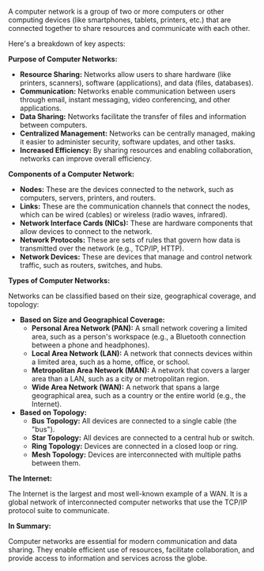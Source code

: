 A computer network is a group of two or more computers or other computing devices (like smartphones, tablets, printers, etc.) that are connected together to share resources and communicate with each other.

Here's a breakdown of key aspects:

**Purpose of Computer Networks:**

- **Resource Sharing:** Networks allow users to share hardware (like printers, scanners), software (applications), and data (files, databases).
- **Communication:** Networks enable communication between users through email, instant messaging, video conferencing, and other applications.
- **Data Sharing:** Networks facilitate the transfer of files and information between computers.
- **Centralized Management:** Networks can be centrally managed, making it easier to administer security, software updates, and other tasks.
- **Increased Efficiency:** By sharing resources and enabling collaboration, networks can improve overall efficiency.

**Components of a Computer Network:**

- **Nodes:** These are the devices connected to the network, such as computers, servers, printers, and routers.
- **Links:** These are the communication channels that connect the nodes, which can be wired (cables) or wireless (radio waves, infrared).
- **Network Interface Cards (NICs):** These are hardware components that allow devices to connect to the network.
- **Network Protocols:** These are sets of rules that govern how data is transmitted over the network (e.g., TCP/IP, HTTP).
- **Network Devices:** These are devices that manage and control network traffic, such as routers, switches, and hubs.

**Types of Computer Networks:**

Networks can be classified based on their size, geographical coverage, and topology:

- **Based on Size and Geographical Coverage:**
    - **Personal Area Network (PAN):** A small network covering a limited area, such as a person's workspace (e.g., a Bluetooth connection between a phone and headphones).
    - **Local Area Network (LAN):** A network that connects devices within a limited area, such as a home, office, or school.
    - **Metropolitan Area Network (MAN):** A network that covers a larger area than a LAN, such as a city or metropolitan region.
    - **Wide Area Network (WAN):** A network that spans a large geographical area, such as a country or the entire world (e.g., the Internet).
- **Based on Topology:**
    - **Bus Topology:** All devices are connected to a single cable (the "bus").
    - **Star Topology:** All devices are connected to a central hub or switch.
    - **Ring Topology:** Devices are connected in a closed loop or ring.
    - **Mesh Topology:** Devices are interconnected with multiple paths between them.

**The Internet:**

The Internet is the largest and most well-known example of a WAN. It is a global network of interconnected computer networks that use the TCP/IP protocol suite to communicate.

**In Summary:**

Computer networks are essential for modern communication and data sharing. They enable efficient use of resources, facilitate collaboration, and provide access to information and services across the globe.